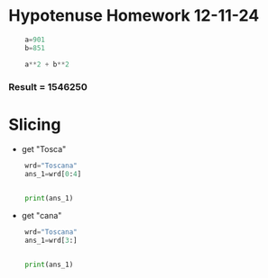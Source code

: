 
# Hypotenuse Homework 12-11-24

```python
    a=901
    b=851

    a**2 + b**2
```

### Result = 1546250


# Slicing
* get "Tosca" 

```python
    wrd="Toscana"
    ans_1=wrd[0:4]


    print(ans_1)
```

* get "cana"
```python
    wrd="Toscana"
    ans_1=wrd[3:]


    print(ans_1)
```
